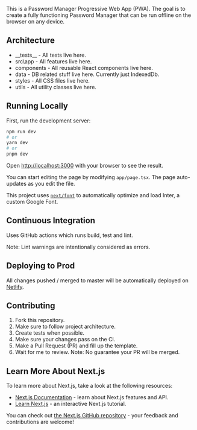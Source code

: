 This is a Password Manager Progressive Web App (PWA). The goal is to create a fully functioning Password Manager that can be run offline on the browser on any device.

## Architecture

- \_\_tests\_\_ - All tests live here.
- src\app - All features live here.
- components - All reusable React components live here.
- data - DB related stuff live here. Currently just IndexedDb.
- styles - All CSS files live here.
- utils - All utility classes live here.

## Running Locally

First, run the development server:

```bash
npm run dev
# or
yarn dev
# or
pnpm dev
```

Open [http://localhost:3000](http://localhost:3000) with your browser to see the result.

You can start editing the page by modifying `app/page.tsx`. The page auto-updates as you edit the file.

This project uses [`next/font`](https://nextjs.org/docs/basic-features/font-optimization) to automatically optimize and load Inter, a custom Google Font.

## Continuous Integration

Uses GitHub actions which runs build, test and lint.

Note: Lint warnings are intentionally considered as errors.

## Deploying to Prod

All changes pushed / merged to master will be automatically deployed on [Netlify](https://vb-passvault.netlify.app/).

## Contributing

1. Fork this repository.
2. Make sure to follow project architecture.
3. Create tests when possible.
4. Make sure your changes pass on the CI.
5. Make a Pull Request (PR) and fill up the template.
6. Wait for me to review. Note: No guarantee your PR will be merged.

## Learn More About Next.js

To learn more about Next.js, take a look at the following resources:

- [Next.js Documentation](https://nextjs.org/docs) - learn about Next.js features and API.
- [Learn Next.js](https://nextjs.org/learn) - an interactive Next.js tutorial.

You can check out [the Next.js GitHub repository](https://github.com/vercel/next.js/) - your feedback and contributions are welcome!
